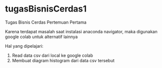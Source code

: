 # tugasBisnisCerdas1
Tugas Bisnis Cerdas Pertemuan Pertama

Karena terdapat masalah saat instalasi anaconda navigator, maka digunakan google colab untuk alternatif lainnya

Hal yang dipelajari:
1. Read data csv dari local ke google colab
2. Membuat diagram histogram dari data csv tersebut
